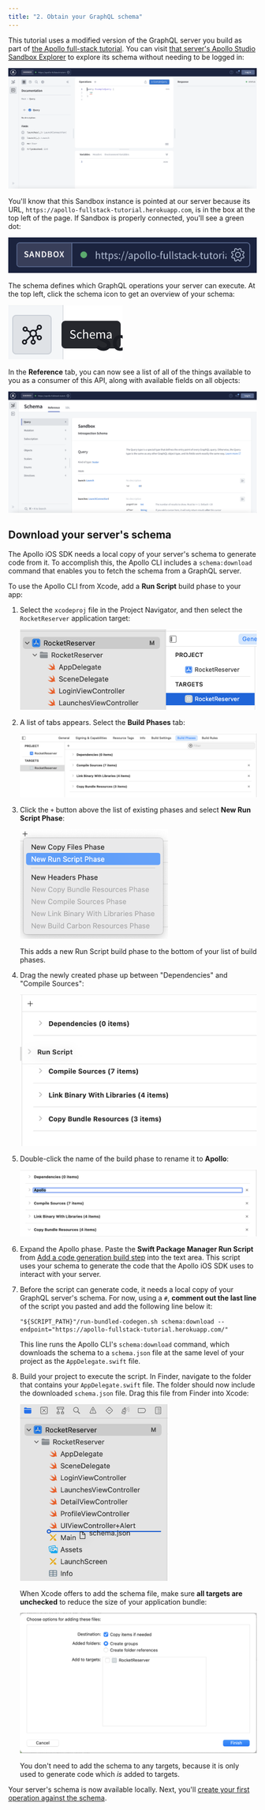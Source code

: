 ```yaml
---
title: "2. Obtain your GraphQL schema"
---
```


This tutorial uses a modified version of the GraphQL server you build as part of [the Apollo full-stack tutorial](https://www.apollographql.com/docs/tutorial/introduction/). You can visit [that server's Apollo Studio Sandbox Explorer](https://studio.apollographql.com/sandbox/explorer?endpoint=https%3A%2F%2Fapollo-fullstack-tutorial.herokuapp.com) to explore its schema without needing to be logged in:

<img src="images/sandbox_landing.png" alt="The Sandbox query explorer" class="screenshot"/>

You'll know that this Sandbox instance is pointed at our server because its URL, `https://apollo-fullstack-tutorial.herokuapp.com`, is in the box at the top left of the page. If Sandbox is properly connected, you'll see a green dot:

<img src="images/sandbox_green_dot.png" alt="A closeup of the URL box with a dot indicating it's connected" class="screenshot"/>

The schema defines which GraphQL operations your server can execute. At the top left, click the schema icon to get an overview of your schema:

<img src="images/schema_icon.png" alt="The schema icon to click" class="screenshot"/>

In the **Reference** tab, you can now see a list of all of the things available to you as a consumer of this API, along with available fields on all objects:

<img src="images/sandbox_schema_reference.png" alt="Apollo sandbox showing the schema reference" class="screenshot"/>

## Download your server's schema

The Apollo iOS SDK needs a local copy of your server's schema to generate code from it. To accomplish this, the Apollo CLI includes a `schema:download` command that enables you to fetch the schema from a GraphQL server.

To use the Apollo CLI from Xcode, add a **Run Script** build phase to your app:

1. Select the `xcodeproj` file in the Project Navigator, and then select the `RocketReserver` application target:

    <img src="images/select_target.png" alt="Selecting application target" class="screenshot"/>

2. A list of tabs appears. Select the **Build Phases** tab:

    <img src="images/build_phases.png" alt="Build phases menu item" class="screenshot"/>

3. Click the `+` button above the list of existing phases and select **New Run Script Phase**:

    <img src="images/new_run_script_phase.png" alt="Creating a new run script build phase" class="screenshot" width="300"/>

    This adds a new Run Script build phase to the bottom of your list of build phases.

4. Drag the newly created phase up between "Dependencies" and "Compile Sources":

    <img src="images/drag_run_script.png" alt="Where to drag the run script" class="screenshot"/>

5. Double-click the name of the build phase to rename it to **Apollo**:

    <img src="images/rename_run_script.png" alt="UI for renaming" class="screenshot"/>

6. Expand the Apollo phase. Paste the **Swift Package Manager Run Script** from [Add a code generation build step](/installation/#5-add-a-code-generation-build-step) into the text area. This script uses your schema to generate the code that the Apollo iOS SDK uses to interact with your server.

7. Before the script can generate code, it needs a local copy of your GraphQL server's schema. For now, using a `#`, **comment out the last line** of the script you pasted and add the following line below it:

    ```
    "${SCRIPT_PATH}"/run-bundled-codegen.sh schema:download --endpoint="https://apollo-fullstack-tutorial.herokuapp.com/"
    ```

    This line runs the Apollo CLI's `schema:download` command, which downloads the schema to a `schema.json` file at the same level of your project as the `AppDelegate.swift` file.

8. Build your project to execute the script. In Finder, navigate to the folder that contains your `AppDelegate.swift` file. The folder should now include the downloaded `schema.json` file. Drag this file from Finder into Xcode:

    <img src="images/drag_schema_into_xcode.png" alt="Where to drag the schema file" class="screenshot" width="300"/>

    When Xcode offers to add the schema file, make sure **all targets are unchecked** to reduce the size of your application bundle:

    <img src="images/dont_add_to_target.png" alt="All targets unchecked in dialog" class="screenshot"/>

    You don't need to add the schema to any targets, because it is only used to generate code which _is_ added to targets.

Your server's schema is now available locally. Next, you'll [create your first operation against the schema](./tutorial-execute-query).
